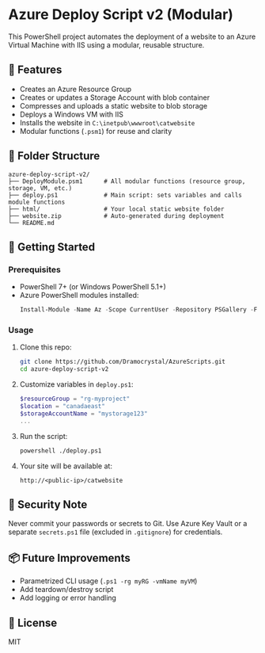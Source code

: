 # Azure Deploy Script v2 (Modular)

This PowerShell project automates the deployment of a website to an Azure Virtual Machine with IIS using a modular, reusable structure.

## 🧱 Features

- Creates an Azure Resource Group
- Creates or updates a Storage Account with blob container
- Compresses and uploads a static website to blob storage
- Deploys a Windows VM with IIS
- Installs the website in `C:\inetpub\wwwroot\catwebsite`
- Modular functions (`.psm1`) for reuse and clarity

## 📁 Folder Structure

```
azure-deploy-script-v2/
├── DeployModule.psm1      # All modular functions (resource group, storage, VM, etc.)
├── deploy.ps1             # Main script: sets variables and calls module functions
├── html/                  # Your local static website folder
├── website.zip            # Auto-generated during deployment
└── README.md
```

## 🚀 Getting Started

### Prerequisites

- PowerShell 7+ (or Windows PowerShell 5.1+)
- Azure PowerShell modules installed:
  ```powershell
  Install-Module -Name Az -Scope CurrentUser -Repository PSGallery -Force
  ```

### Usage

1. Clone this repo:
   ```bash
   git clone https://github.com/Dramocrystal/AzureScripts.git
   cd azure-deploy-script-v2
   ```

2. Customize variables in `deploy.ps1`:
   ```powershell
   $resourceGroup = "rg-myproject"
   $location = "canadaeast"
   $storageAccountName = "mystorage123"
   ...
   ```

3. Run the script:
   ```bash
   powershell ./deploy.ps1
   ```

4. Your site will be available at:
   ```
   http://<public-ip>/catwebsite
   ```

## 🔐 Security Note

Never commit your passwords or secrets to Git. Use Azure Key Vault or a separate `secrets.ps1` file (excluded in `.gitignore`) for credentials.

## 📦 Future Improvements

- Parametrized CLI usage (`.ps1 -rg myRG -vmName myVM`)
- Add teardown/destroy script
- Add logging or error handling

## 📄 License

MIT
